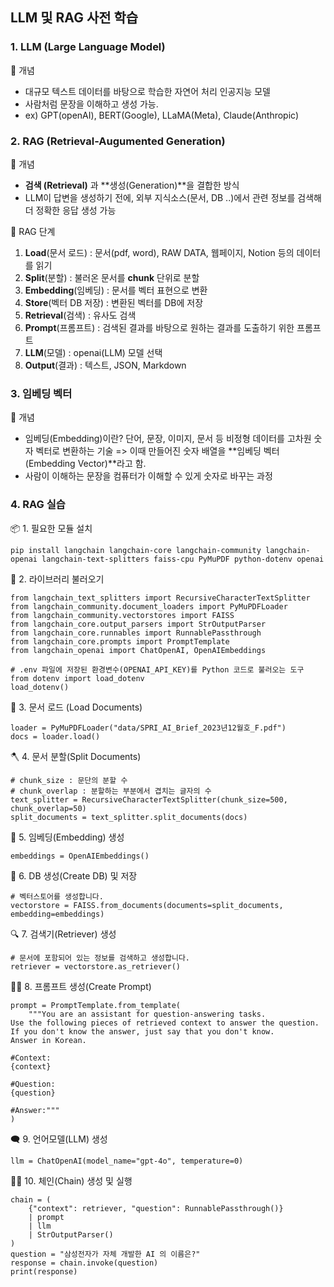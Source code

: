 ## LLM 및 RAG 사전 학습

### 1. LLM (Large Language Model)
📌 개념
- 대규모 텍스트 데이터를 바탕으로 학습한 자연어 처리 인공지능 모델
- 사람처럼 문장을 이해하고 생성 가능.
- ex) GPT(openAI), BERT(Google), LLaMA(Meta), Claude(Anthropic)

### 2. RAG (Retrieval-Augumented Generation)
📌 개념
- **검색 (Retrieval)** 과 **생성(Generation)**을 결합한 방식
- LLM이 답변을 생성하기 전에, 외부 지식소스(문서, DB ..)에서 관련 정보를 검색해 더 정확한 응답 생성 가능

🌟 RAG 단계
1. **Load**(문서 로드) : 문서(pdf, word), RAW DATA, 웹페이지, Notion 등의 데이터를 읽기
2. **Split**(분할) : 불러온 문서를 **chunk** 단위로 분할
3. **Embedding**(임베딩) : 문서를 벡터 표현으로 변환
4. **Store**(벡터 DB 저장) : 변환된 벡터를 DB에 저장
5. **Retrieval**(검색) : 유사도 검색
6. **Prompt**(프롬프트) : 검색된 결과를 바탕으로 원하는 결과를 도출하기 위한 프롬프트
7. **LLM**(모델) : openai(LLM) 모델 선택
8. **Output**(결과) : 텍스트, JSON, Markdown

### 3. 임베딩 벡터
📌 개념
- 임베딩(Embedding)이란? 단어, 문장, 이미지, 문서 등 비정형 데이터를 고차원 숫자 벡터로 변환하는 기술 => 이때 만들어진 숫자 배열을 **임베딩 벡터(Embedding Vector)**라고 함.
- 사람이 이해하는 문장을 컴퓨터가 이해할 수 있게 숫자로 바꾸는 과정

### 4. RAG 실습
📦 1. 필요한 모듈 설치
```
pip install langchain langchain-core langchain-community langchain-openai langchain-text-splitters faiss-cpu PyMuPDF python-dotenv openai
```

📂 2. 라이브러리 불러오기
```
from langchain_text_splitters import RecursiveCharacterTextSplitter
from langchain_community.document_loaders import PyMuPDFLoader
from langchain_community.vectorstores import FAISS
from langchain_core.output_parsers import StrOutputParser
from langchain_core.runnables import RunnablePassthrough
from langchain_core.prompts import PromptTemplate
from langchain_openai import ChatOpenAI, OpenAIEmbeddings

# .env 파일에 저장된 환경변수(OPENAI_API_KEY)를 Python 코드로 불러오는 도구
from dotenv import load_dotenv
load_dotenv()
```

📜 3. 문서 로드 (Load Documents)
```
loader = PyMuPDFLoader("data/SPRI_AI_Brief_2023년12월호_F.pdf")
docs = loader.load()
```

🪓 4. 문서 분할(Split Documents)
```
# chunk_size : 문단의 분할 수
# chunk_overlap : 분할하는 부분에서 겹치는 글자의 수
text_splitter = RecursiveCharacterTextSplitter(chunk_size=500, chunk_overlap=50)
split_documents = text_splitter.split_documents(docs)
```

🧠 5. 임베딩(Embedding) 생성
```
embeddings = OpenAIEmbeddings()
```

🥫 6. DB 생성(Create DB) 및 저장
```
# 벡터스토어를 생성합니다.
vectorstore = FAISS.from_documents(documents=split_documents, embedding=embeddings)
```

🔍 7. 검색기(Retriever) 생성
```
# 문서에 포함되어 있는 정보를 검색하고 생성합니다.
retriever = vectorstore.as_retriever()
```

✍🏻 8. 프롬프트 생성(Create Prompt)
```
prompt = PromptTemplate.from_template(
    """You are an assistant for question-answering tasks. 
Use the following pieces of retrieved context to answer the question. 
If you don't know the answer, just say that you don't know. 
Answer in Korean.

#Context: 
{context}

#Question:
{question}

#Answer:"""
)
```

🗨️ 9. 언어모델(LLM) 생성
```
llm = ChatOpenAI(model_name="gpt-4o", temperature=0)
```

⛓️‍💥 10. 체인(Chain) 생성 및 실행
```
chain = (
    {"context": retriever, "question": RunnablePassthrough()}
    | prompt
    | llm
    | StrOutputParser()
)
question = "삼성전자가 자체 개발한 AI 의 이름은?"
response = chain.invoke(question)
print(response)
```